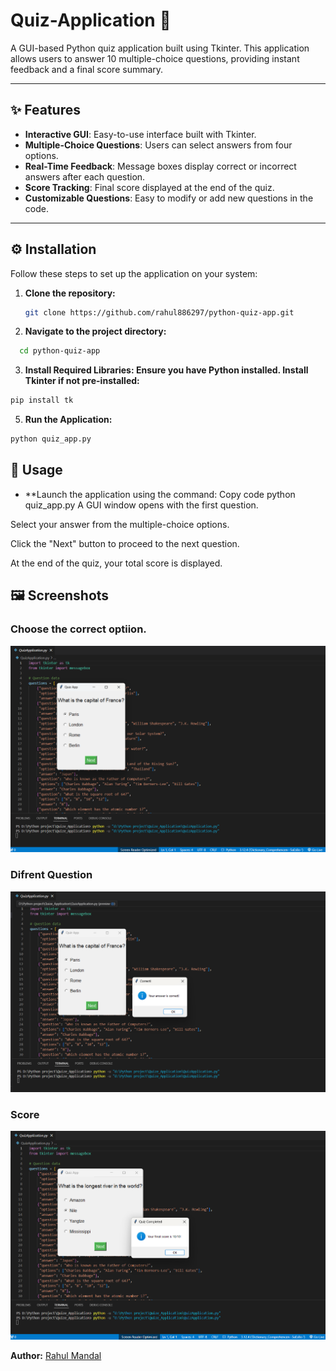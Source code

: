# Quiz-Application 🎯

A GUI-based Python quiz application built using Tkinter. This application allows users to answer 10 multiple-choice questions, providing instant feedback and a final score summary.

---

## ✨ Features

- **Interactive GUI**: Easy-to-use interface built with Tkinter.
- **Multiple-Choice Questions**: Users can select answers from four options.
- **Real-Time Feedback**: Message boxes display correct or incorrect answers after each question.
- **Score Tracking**: Final score displayed at the end of the quiz.
- **Customizable Questions**: Easy to modify or add new questions in the code.

---

## ⚙️ Installation

Follow these steps to set up the application on your system:

1. **Clone the repository:**
   ```bash
   git clone https://github.com/rahul886297/python-quiz-app.git
   
2. **Navigate to the project directory:**
  ```bash
    cd python-quiz-app
```
  

3. **Install Required Libraries: Ensure you have Python installed. Install Tkinter if not pre-installed:**
```bash
pip install tk
```

5. **Run the Application:**
```bash
python quiz_app.py
```

## 🚀 Usage

- **Launch the application using the command:
Copy code
python quiz_app.py
A GUI window opens with the first question.

Select your answer from the multiple-choice options.

Click the "Next" button to proceed to the next question.

At the end of the quiz, your total score is displayed.

## 🖼 Screenshots
### Choose the correct optiion.
![Main Screen](Assets/Screenshot_1.png)

### Difrent Question
![Question Example](Assets/Screenshot_2.png)

### Score
![Score Screen](Assets/Screenshot_3.png)

**Author:** [Rahul Mandal](https://github.com/rahul886297) 
